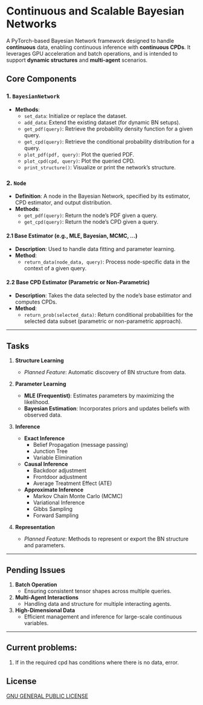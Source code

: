 # Continuous and Scalable Bayesian Networks

A PyTorch-based Bayesian Network framework designed to handle **continuous** data, enabling continuous inference with **continuous CPDs**. It leverages GPU acceleration and batch operations, and is intended to support **dynamic structures** and **multi-agent** scenarios.


## Core Components

### 1. `BayesianNetwork`
- **Methods**:
  - `set_data`: Initialize or replace the dataset.
  - `add_data`: Extend the existing dataset (for dynamic BN setups).
  - `get_pdf(query)`: Retrieve the probability density function for a given query.
  - `get_cpd(query)`: Retrieve the conditional probability distribution for a query.
  - `plot_pdf(pdf, query)`: Plot the queried PDF.
  - `plot_cpd(cpd, query)`: Plot the queried CPD.
  - `print_structure()`: Visualize or print the network’s structure.

### 2. `Node`
- **Definition**: A node in the Bayesian Network, specified by its estimator, CPD estimator, and output distribution.
- **Methods**:
  - `get_pdf(query)`: Return the node’s PDF given a query.
  - `get_cpd(query)`: Return the node’s CPD given a query.

#### 2.1 Base Estimator (e.g., MLE, Bayesian, MCMC, ...)
- **Description**: Used to handle data fitting and parameter learning.
- **Method**:
  - `return_data(node_data, query)`: Process node-specific data in the context of a given query.

#### 2.2 Base CPD Estimator (Parametric or Non-Parametric)
- **Description**: Takes the data selected by the node’s base estimator and computes CPDs.
- **Method**:
  - `return_prob(selected_data)`: Return conditional probabilities for the selected data subset (parametric or non-parametric approach).

---

## Tasks

1. **Structure Learning**
   - *Planned Feature*: Automatic discovery of BN structure from data.

2. **Parameter Learning**
   - **MLE (Frequentist)**: Estimates parameters by maximizing the likelihood.
   - **Bayesian Estimation**: Incorporates priors and updates beliefs with observed data.

3. **Inference**
   - **Exact Inference**
     - Belief Propagation (message passing)
     - Junction Tree
     - Variable Elimination
   - **Causal Inference**
     - Backdoor adjustment
     - Frontdoor adjustment
     - Average Treatment Effect (ATE)
   - **Approximate Inference**
     - Markov Chain Monte Carlo (MCMC)
     - Variational Inference
     - Gibbs Sampling
     - Forward Sampling

4. **Representation**
   - *Planned Feature*: Methods to represent or export the BN structure and parameters.

---

## Pending Issues

1. **Batch Operation**
   - Ensuring consistent tensor shapes across multiple queries.
2. **Multi-Agent Interactions**
   - Handling data and structure for multiple interacting agents.
3. **High-Dimensional Data**
   - Efficient management and inference for large-scale continuous variables.

---


## Current problems:
1. If in the required cpd has conditions where there is no data, error.

## License

[GNU GENERAL PUBLIC LICENSE](LICENSE)
